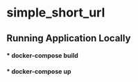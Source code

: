 # simple_short_url

## Running Application Locally

####  * docker-compose build
####  * docker-compose up
